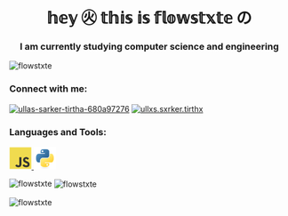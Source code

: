 <h1 align="center">𝕙𝕖𝕪 ㊋ 𝕥𝕙𝕚𝕤 𝕚𝕤 𝕗𝕝𝕠𝕨𝕤𝕥𝕩𝕥𝕖 の</h1>
<h3 align="center">I am currently studying computer science and engineering</h3>

<p align="left"> <img src="https://komarev.com/ghpvc/?username=flowstxte&label=Profile%20views&color=0e75b6&style=flat" alt="flowstxte" /> </p>

<h3 align="left">Connect with me:</h3>
<p align="left">
<a href="https://linkedin.com/in/ullas-sarker-tirtha-680a97276" target="blank"><img align="center" src="https://raw.githubusercontent.com/rahuldkjain/github-profile-readme-generator/master/src/images/icons/Social/linked-in-alt.svg" alt="ullas-sarker-tirtha-680a97276" height="30" width="40" /></a>
<a href="https://fb.com/ullxs.sxrker.tirthx" target="blank"><img align="center" src="https://raw.githubusercontent.com/rahuldkjain/github-profile-readme-generator/master/src/images/icons/Social/facebook.svg" alt="ullxs.sxrker.tirthx" height="30" width="40" /></a>
</p>

<h3 align="left">Languages and Tools:</h3>
<p align="left"> <a href="https://developer.mozilla.org/en-US/docs/Web/JavaScript" target="_blank" rel="noreferrer"> <img src="https://raw.githubusercontent.com/devicons/devicon/master/icons/javascript/javascript-original.svg" alt="javascript" width="40" height="40"/> </a> <a href="https://www.python.org" target="_blank" rel="noreferrer"> <img src="https://raw.githubusercontent.com/devicons/devicon/master/icons/python/python-original.svg" alt="python" width="40" height="40"/> </a> </p>

<p><img align="left" src="https://github-readme-stats.vercel.app/api/top-langs?username=flowstxte&show_icons=true&locale=en&layout=compact" alt="flowstxte" /></p>

<p>&nbsp;<img align="center" src="https://github-readme-stats.vercel.app/api?username=flowstxte&show_icons=true&locale=en" alt="flowstxte" /></p>

<p><img align="center" src="https://github-readme-streak-stats.herokuapp.com/?user=flowstxte&" alt="flowstxte" /></p>
